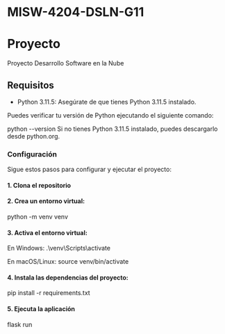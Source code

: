# MISW-4204-DSLN-G11


# Proyecto

Proyecto Desarrollo Software en la Nube

## Requisitos

- Python 3.11.5: Asegúrate de que tienes Python 3.11.5 instalado.

Puedes verificar tu versión de Python ejecutando el siguiente comando:

python --version
Si no tienes Python 3.11.5 instalado, puedes descargarlo desde python.org.

### Configuración
Sigue estos pasos para configurar y ejecutar el proyecto:

#### 1. Clona el repositorio

#### 2. Crea un entorno virtual:

python -m venv venv

#### 3. Activa el entorno virtual:

En Windows:
.\venv\Scripts\activate

En macOS/Linux:
source venv/bin/activate

#### 4. Instala las dependencias del proyecto:
pip install -r requirements.txt

#### 5. Ejecuta la aplicación
flask run
